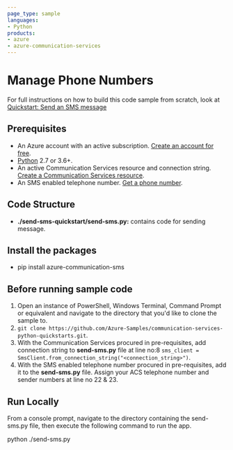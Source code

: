 ```yaml
---
page_type: sample
languages:
- Python
products:
- azure
- azure-communication-services
---
```



# Manage Phone Numbers

For full instructions on how to build this code sample from scratch, look at [Quickstart: Send an SMS message](https://docs.microsoft.com/en-us/azure/communication-services/quickstarts/telephony-sms/send?pivots=programming-language-python)

## Prerequisites

- An Azure account with an active subscription. [Create an account for free](https://azure.microsoft.com/free/?WT.mc_id=A261C142F). 
- [Python](https://www.python.org/downloads/) 2.7 or 3.6+.
- An active Communication Services resource and connection string. [Create a Communication Services resource](https://docs.microsoft.com/en-us/azure/communication-services/quickstarts/create-communication-resource).
- An SMS enabled telephone number. [Get a phone number](https://docs.microsoft.com/en-us/azure/communication-services/quickstarts/telephony-sms/get-phone-number).

## Code Structure

- **./send-sms-quickstart/send-sms.py:** contains code for sending message.

## Install the packages

- pip install azure-communication-sms

## Before running sample code

1. Open an instance of PowerShell, Windows Terminal, Command Prompt or equivalent and navigate to the directory that you'd like to clone the sample to.
2. `git clone https://github.com/Azure-Samples/communication-services-python-quickstarts.git`.
3. With the Communication Services procured in pre-requisites, add connection string to **send-sms.py** file at line no:8 ```sms_client = SmsClient.from_connection_string("<connection_string>")```.
4. With the SMS enabled telephone number procured in pre-requisites, add it to the **send-sms.py** file. Assign your ACS telephone number and sender numbers at line no 22 & 23.
   

## Run Locally

From a console prompt, navigate to the directory containing the send-sms.py file, then execute the following command to run the app.

python ./send-sms.py

